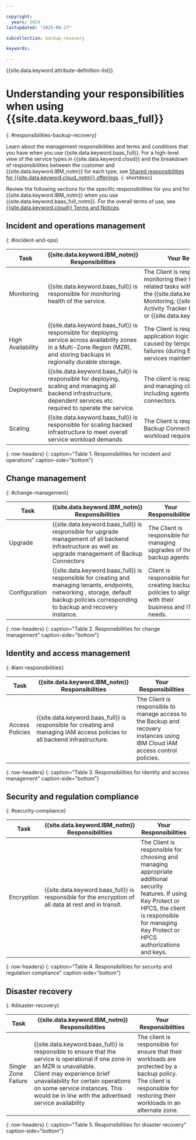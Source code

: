 ```yaml
---

copyright:
  years: 2024
lastupdated: "2025-08-27"

subcollection: backup-recovery

keywords:

---
```


{{site.data.keyword.attribute-definition-list}}

# Understanding your responsibilities when using {{site.data.keyword.baas_full}}
{: #responsibilities-backup-recovery}

Learn about the management responsibilities and terms and conditions that you have when you use {{site.data.keyword.baas_full}}. For a high-level view of the service types in {{site.data.keyword.cloud}} and the breakdown of responsibilities between the customer and {{site.data.keyword.IBM_notm}} for each type, see [Shared responsibilities for {{site.data.keyword.cloud_notm}} offerings](/docs/overview?topic=overview-shared-responsibilities).
{: shortdesc}

Review the following sections for the specific responsibilities for you and for {{site.data.keyword.IBM_notm}} when you use {{site.data.keyword.baas_full_notm}}. For the overall terms of use, see [{{site.data.keyword.cloud}} Terms and Notices](/docs/overview/terms-of-use?topic=overview-terms).


## Incident and operations management
{: #incident-and-ops}

| Task | {{site.data.keyword.IBM_notm}} Responsibilities | Your Responsibilities |
|----------|-----------------------|--------|
|Monitoring|{{site.data.keyword.baas_full}} is responsible for monitoring health of the service.|The Client is responsible for monitoring their backup and recovery related tasks with the {{site.data.keyword.cloud}} Monitoring, {{site.data.keyword.cloud}} Activity Tracker Event Routing, or {{site.data.keyword.cloud}} Logs.|
|High Availability|{{site.data.keyword.baas_full}} is responsible for deploying service across availability zones in a Multi-Zone Region (MZR), and storing backups in regionally durable storage.|The Client is responsible for designing application logic to retry connections caused by temporary connection failures (during Backup and Recovery services maintenance and updates).|
|Deployment|{{site.data.keyword.baas_full}} is responsible for deploying, scaling and managing  all backend infrastructure, dependent services etc. required to operate the service.|The client is responsible for deploying and managing client side components including agents and  Backup connectors.|
|Scaling|{{site.data.keyword.baas_full}} is responsible for scaling backed infrastructure to meet overall service workload demands|The Client is responsible for scaling Backup Connectors to meet backup workload requirements|
{: row-headers}
{: caption="Table 1. Responsibilities for incident and operations" caption-side="bottom"}

## Change management
{: #change-management}

| Task | {{site.data.keyword.IBM_notm}} Responsibilities | Your Responsibilities |
|----------|-----------------------|--------|
|Upgrade|{{site.data.keyword.baas_full}} is responsible for upgrade management of all backend infrastructure as well as upgrade management of Backup Connectors|The Client is responsible for managing upgrades of the backup agents|
|Configuration|{{site.data.keyword.baas_full}} is responsible for creating and managing tenants, endpoints, networking , storage, default backup policies corresponding to backup and recovery instance.|Client is responsible for creating backup policies to align with their business and IT needs.|
{: row-headers}
{: caption="Table 2. Responsibilities for change management" caption-side="bottom"}

## Identity and access management
{: #iam-responsibilities}

| Task | {{site.data.keyword.IBM_notm}} Responsibilities | Your Responsibilities |
|----------|-----------------------|--------|
|Access Policies|{{site.data.keyword.baas_full}} is responsible for creating and managing IAM access policies to all backend infrastructure.|The Client is responsible to manage access to the Backup and recovery instances using IBM Cloud IAM access control policies.|
{: row-headers}
{: caption="Table 3. Responsibilities for identity and access management" caption-side="bottom"}

## Security and regulation compliance
{: #security-compliance}

| Task | {{site.data.keyword.IBM_notm}} Responsibilities | Your Responsibilities |
|----------|-----------------------|--------|
|Encryption|{{site.data.keyword.baas_full}} is responsible for the encryption of all data at rest and in transit.|The Client is responsible for choosing and managing appropriate additional security features. If using Key Protect or HPCS, the client is responsible for managing Key Protect or HPCS authorizations and keys.|
{: row-headers}
{: caption="Table 4. Responsibilities for security and regulation compliance" caption-side="bottom"}

## Disaster recovery
{: #disaster-recovery}

| Task | {{site.data.keyword.IBM_notm}} Responsibilities | Your Responsibilities |
|----------|-----------------------|--------|
|Single Zone Failure|{{site.data.keyword.baas_full}} is responsible to ensure that the service is operational if one zone in an MZR is unavailable. <br>Client may experience brief unavailability for certain operations on some service instances. This would be in line with  the advertised service availability|The client is responsible for ensure that their workloads are protected by a backup policy.<br>The client is responsible for restoring their workloads in an alternate zone.|
{: row-headers}
{: caption="Table 5. Responsibilities for disaster recovery" caption-side="bottom"}
